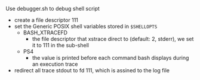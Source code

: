 Use debugger.sh to debug shell script
- create a file descriptor 111
- set the Generic POSIX shell variables stored in `$SHELLOPTS`
	- BASH_XTRACEFD
		- the file descriptor that xstrace direct to (default: 2, stderr), we set it to 111 in the sub-shell
	- PS4
		- the value is printed before each command bash displays during an execution trace
- redirect all trace stdout to fd 111, which is assined to the log file

